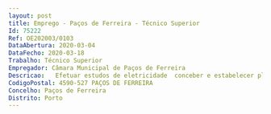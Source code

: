 ```yaml
--- 
layout: post
title: Emprego - Paços de Ferreira - Técnico Superior
Id: 75222
Ref: OE202003/0103
DataAbertura: 2020-03-04
DataFecho: 2020-03-18
Trabalho: Técnico Superior
Empregador: Câmara Municipal de Paços de Ferreira
Descricao:   Efetuar estudos de eletricidade  conceber e estabelecer planos  elaborar pareceres sobre instalações e equipamentos, bem como preparar e superintender a sua construção, montagem, funcionamento, manutenção e reparação  executar projetos de instalações elétricas e eletrónicas, telefónicas e de gás  fiscalizar obras enquadradas na sua atividade  estabelecer estimativas de custos, orçamentos, planos de trabalhos e especificações de obras, indicando o tipo de materiais e outros equipamentos necessários  consultar entidades certificadoras  elaborar cadernos de encargos, memórias e especificações para concursos públicos de projetos e ou empreitadas. Realizar outras tarefas diretamente relacionadas com a função. Assegurar outras atribuições que sejam superiormente cometidas nas áreas diretamente relacionadas.
CodigoPostal: 4590-527 PAÇOS DE FERREIRA
Concelho: Paços de Ferreira
Distrito: Porto
--- 
```

